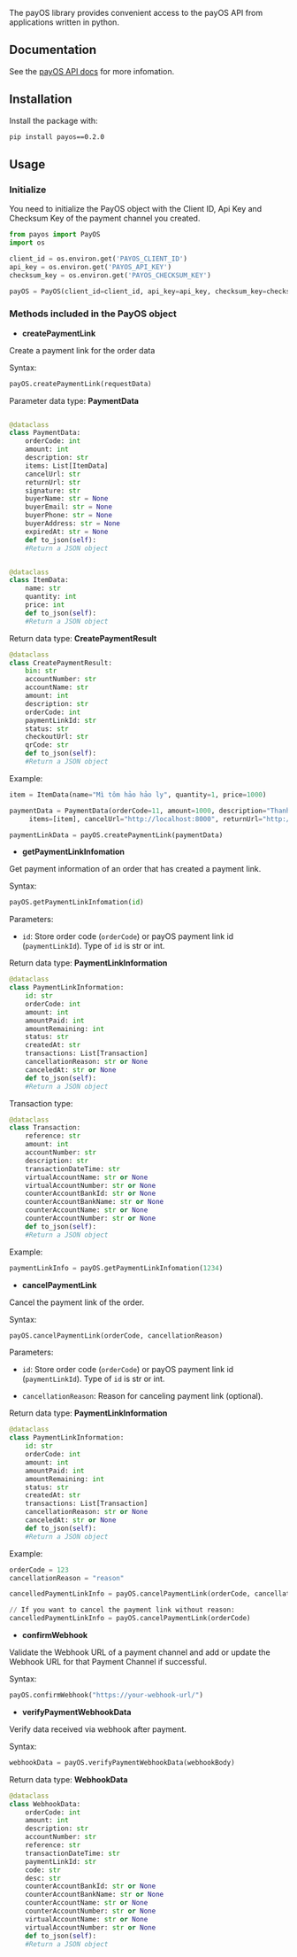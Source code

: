 The payOS library provides convenient access to the payOS API from applications written in python.

## Documentation

See the [payOS API docs](https://payos.vn/docs/api/) for more infomation.

## Installation

Install the package with:

```bash
pip install payos==0.2.0
```

## Usage

### Initialize

You need to initialize the PayOS object with the Client ID, Api Key and Checksum Key of the payment channel you created.


```python
from payos import PayOS
import os

client_id = os.environ.get('PAYOS_CLIENT_ID')
api_key = os.environ.get('PAYOS_API_KEY')
checksum_key = os.environ.get('PAYOS_CHECKSUM_KEY')

payOS = PayOS(client_id=client_id, api_key=api_key, checksum_key=checksum_key)
```

### Methods included in the PayOS object

- **createPaymentLink**

Create a payment link for the order data

Syntax:

```python
payOS.createPaymentLink(requestData)
```

Parameter data type: **PaymentData**

```python

@dataclass
class PaymentData:
    orderCode: int
    amount: int
    description: str
    items: List[ItemData]
    cancelUrl: str
    returnUrl: str
    signature: str
    buyerName: str = None
    buyerEmail: str = None
    buyerPhone: str = None
    buyerAddress: str = None
    expiredAt: str = None
    def to_json(self):
    #Return a JSON object


@dataclass
class ItemData:
    name: str
    quantity: int
    price: int
    def to_json(self):
    #Return a JSON object


```

Return data type: **CreatePaymentResult**

```python
@dataclass
class CreatePaymentResult:
    bin: str
    accountNumber: str
    accountName: str
    amount: int
    description: str
    orderCode: int
    paymentLinkId: str
    status: str
    checkoutUrl: str
    qrCode: str
    def to_json(self):
    #Return a JSON object
```

Example:

```py
item = ItemData(name="Mì tôm hảo hảo ly", quantity=1, price=1000)

paymentData = PaymentData(orderCode=11, amount=1000, description="Thanh toan don hang",
     items=[item], cancelUrl="http://localhost:8000", returnUrl="http://localhost:8000")

paymentLinkData = payOS.createPaymentLink(paymentData)
```

- **getPaymentLinkInfomation**

Get payment information of an order that has created a payment link.

Syntax:

```python
payOS.getPaymentLinkInfomation(id)
```

Parameters:

- `id`: Store order code (`orderCode`) or payOS payment link id (`paymentLinkId`). Type of `id` is str or int.

Return data type: **PaymentLinkInformation**

```py
@dataclass
class PaymentLinkInformation:
    id: str
    orderCode: int
    amount: int
    amountPaid: int
    amountRemaining: int
    status: str
    createdAt: str
    transactions: List[Transaction]
    cancellationReason: str or None
    canceledAt: str or None
    def to_json(self):
    #Return a JSON object
```

Transaction type: 

```python
@dataclass
class Transaction:
    reference: str
    amount: int
    accountNumber: str
    description: str
    transactionDateTime: str
    virtualAccountName: str or None
    virtualAccountNumber: str or None
    counterAccountBankId: str or None
    counterAccountBankName: str or None
    counterAccountName: str or None
    counterAccountNumber: str or None
    def to_json(self):
    #Return a JSON object
```

Example:

```py
paymentLinkInfo = payOS.getPaymentLinkInfomation(1234)
```

- **cancelPaymentLink**

Cancel the payment link of the order.

Syntax:

```python
payOS.cancelPaymentLink(orderCode, cancellationReason)
```

Parameters:

- `id`: Store order code (`orderCode`) or payOS payment link id (`paymentLinkId`). Type of `id` is str or int.

- `cancellationReason`: Reason for canceling payment link (optional).

Return data type: **PaymentLinkInformation**

```py
@dataclass
class PaymentLinkInformation:
    id: str
    orderCode: int
    amount: int
    amountPaid: int
    amountRemaining: int
    status: str
    createdAt: str
    transactions: List[Transaction]
    cancellationReason: str or None
    canceledAt: str or None
    def to_json(self):
    #Return a JSON object
```

Example:

```py
orderCode = 123
cancellationReason = "reason"

cancelledPaymentLinkInfo = payOS.cancelPaymentLink(orderCode, cancellationReason)

// If you want to cancel the payment link without reason:
cancelledPaymentLinkInfo = payOS.cancelPaymentLink(orderCode)
```

- **confirmWebhook**

Validate the Webhook URL of a payment channel and add or update the Webhook URL for that Payment Channel if successful.

Syntax:

```py
payOS.confirmWebhook("https://your-webhook-url/")
```

- **verifyPaymentWebhookData**

Verify data received via webhook after payment.

Syntax:

```py
webhookData = payOS.verifyPaymentWebhookData(webhookBody)
```

Return data type: **WebhookData**

```py
@dataclass
class WebhookData:
    orderCode: int
    amount: int
    description: str
    accountNumber: str
    reference: str
    transactionDateTime: str
    paymentLinkId: str
    code: str
    desc: str
    counterAccountBankId: str or None
    counterAccountBankName: str or None
    counterAccountName: str or None
    counterAccountNumber: str or None
    virtualAccountName: str or None
    virtualAccountNumber: str or None
    def to_json(self):
    #Return a JSON object
```
